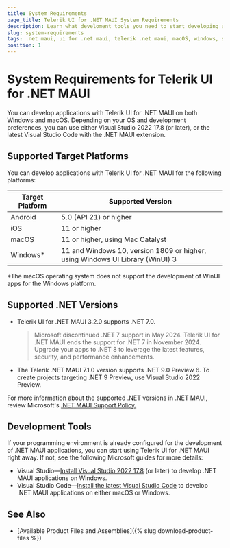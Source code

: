 ```yaml
---
title: System Requirements
page_title: Telerik UI for .NET MAUI System Requirements
description: Learn what develoment tools you need to start developing applications with Telerik UI for .NET MAUI as well as what platforms you can support.
slug: system-requirements
tags: .net maui, ui for .net maui, telerik .net maui, macOS, windows, system requirements, visual studio, visual studio code
position: 1
---
```


# System Requirements for Telerik UI for .NET MAUI

You can develop applications with Telerik UI for .NET MAUI on both Windows and macOS. Depending on your OS and development preferences, you can use either Visual Studio 2022 17.8 (or later), or the latest Visual Studio Code with the .NET MAUI extension.

## Supported Target Platforms

You can develop applications with Telerik UI for .NET MAUI for the following platforms:

| Target Platform | Supported Version |
| ------------- | --------------- |
| Android | 5.0 (API 21) or higher |
| iOS | 11 or higher |
| macOS | 11 or higher, using Mac Catalyst |
| Windows* | 11 and Windows 10, version 1809 or higher, using Windows UI Library (WinUI) 3 |

*The macOS operating system does not support the development of WinUI apps for the Windows platform.

## Supported .NET Versions  

* Telerik UI for .NET MAUI 3.2.0 supports .NET 7.0. 

    > Microsoft discontinued .NET 7 support in May 2024. Telerik UI for .NET MAUI ends the support for .NET 7 in November 2024. Upgrade your apps to .NET 8 to leverage the latest features, security, and performance enhancements.

* The Telerik .NET MAUI 7.1.0 version supports .NET 9.0 Preview 6. To create projects targeting .NET 9 Preview, use Visual Studio 2022 Preview. 

For more information about the supported .NET versions in .NET MAUI, review Microsoft's <a href="https://dotnet.microsoft.com/en-us/platform/support/policy/maui" target="_blank">.NET MAUI Support Policy.</a>

## Development Tools

If your programming environment is already configured for the development of .NET MAUI applications, you can start using Telerik UI for .NET MAUI right away. If not, see the following Microsoft guides for more details: 

* Visual Studio&mdash;<a href="https://learn.microsoft.com/en-us/dotnet/maui/get-started/installation?view=net-maui-8.0&tabs=vswin#installation-1" target="_blank">Install Visual Studio 2022 17.8</a> (or later) to develop .NET MAUI applications on Windows.
* Visual Studio Code&mdash;<a href="https://learn.microsoft.com/en-us/dotnet/maui/get-started/installation?view=net-maui-8.0&tabs=visual-studio-code#installation-2" target="_blank">Install the latest Visual Studio Code</a> to develop .NET MAUI applications on either macOS or Windows.

## See Also

* [Available Product Files and Assemblies]({% slug download-product-files %})

